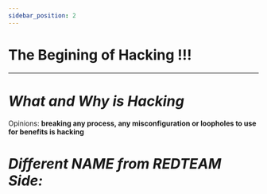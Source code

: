 ```yaml
---
sidebar_position: 2
---
```


# The Begining of Hacking !!!
---

# ***What and Why is Hacking***

Opinions: **breaking any process, any misconfiguration or loopholes to use for benefits is hacking**
#   ***_Different NAME from REDTEAM Side:_***